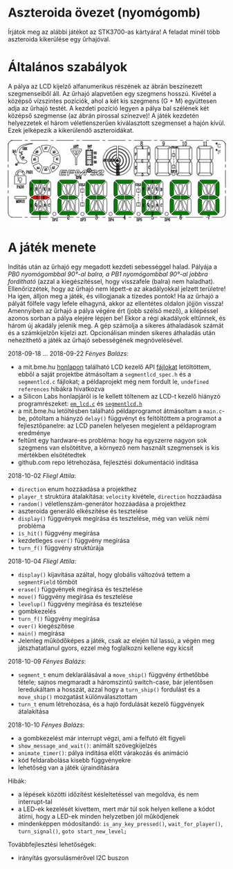 ﻿# Aszteroida övezet (nyomógomb)

Írjátok meg az alábbi játékot az STK3700-as kártyára! A feladat minél több aszteroida kikerülése egy űrhajóval.

# Általános szabályok
A pálya az LCD kijelző alfanumerikus részének az ábrán beszínezett szegmenseiből áll. Az űrhajó alapvetően egy szegmens hosszú. Kivétel a középső vízszintes pozíciók, ahol a két kis szegmens (G + M) együttesen adja az űrhajó testét. A kezdeti pozíció legyen a pálya bal szélének két középső szegmense (az ábrán pirossal színezve)! A játék kezdetén helyezzetek el három véletlenszerűen kiválasztott szegmenset a hajón kívül. Ezek jelképezik a kikerülendő aszteroidákat.

![](img/LCD_snake_and_asteroid.png)

# A játék menete
Indítás után az űrhajó egy megadott kezdeti sebességgel halad. Pályája a *PB0 nyomógombbal 90°-al balra, a PB1 nyomógombbal 90°-al jobbra fordítható* (azzal a kiegészítéssel, hogy visszafele (balra) nem haladhat). Ellenőrizzétek, hogy az űrhajó nem lépett-e az akadályokkal jelzett területre! Ha igen, álljon meg a játék, és villogjanak a tizedes pontok! Ha az űrhajó a pályát fölfele vagy lefele elhagyná, akkor az ellentétes oldalon jöjjön vissza! Amennyiben az űrhajó a pálya végére ért (jobb szélső mező), a kilépéssel azonos sorban a pálya elejére lépjen be! Ekkor a régi akadályok eltűnnek, és három új akadály jelenik meg. A gép számolja a sikeres áthaladások számát és a számkijelzőn kijelzi azt. Opcionálisan minden sikeres áthaladás után nehezíthető a játék az űrhajó sebességének megnövelésével.

2018-09-18 ... 2018-09-22 *Fényes Balázs*:
* a mit.bme.hu [honlapon](https://www.mit.bme.hu/oktatas/targyak/vimiac06/feladatok) található LCD kezelő API [fájlokat](http://www.mit.bme.hu/system/files/oktatas/targyak/vedett/10506/ExampleProject.zip) letöltöttem, ebből a saját projektbe átmásoltam a `segmentlcd_spec.h` és a `segmentlcd.c` fájlokat; a példaprojekt még nem fordult le, `undefined references` hibákra hivatkozva
* a Silicon Labs honlapjáról is le kellett töltenem az LCD-t kezelő hiányzó programrészeket: [`em_lcd.c`](https://siliconlabs.github.io/Gecko_SDK_Doc/efm32g/html/em__lcd_8c_source.html) és [`segmentlcd.h`](https://siliconlabs.github.io/Gecko_SDK_Doc/efm32g/html/segmentlcd_8h_source.html)
* a mit.bme.hu letöltésben található példaprogramot átmásoltam a `main.c`-be, pótoltam a hiányzó `delay()` függvényt és feltöltöttem a programot a fejlesztőpanelre: az LCD panelen helyesen megjelent a példaprogram eredménye
* feltűnt egy hardware-es probléma: hogy ha egyszerre nagyon sok szegmens van elsötétítve, a környező nem használt szegmensek is kis mértékben elsötétedtek
* github.com repo létrehozása, fejlesztési dokumentáció indítása

2018-10-02 *Fliegl Attila*:
* `direction` enum hozzáadása a projekthez
* `player_t` struktúra átalakítása: `velocity` kivétele, `direction` hozzáadása
* `random()` véletlenszám-generátor hozzáadása a projekthez
* aszteroida generáló elkészítése és tesztelése
* `display()` függvények megírása és tesztelése, még van velük némi probléma
* `is_hit()` függvény megírása
* kezdetleges `over()` függvény megírása
* `turn_f()` függvény struktúrája
  
2018-10-04 *Fliegl Attila*:
* `display()` kijavítása azáltal, hogy globális változóvá tettem a `segmentField` tömböt
* `erase()` függvények megírása és tesztelése
* `move()` függvény megírása és tesztelése
* `levelup()` függvény megírása és tesztelése
* gombkezelés
* `turn_f()` függvény megírása
* `over()` kiegészítése
* `main()` megírása
* Jelenleg működőképes a játék, csak az elején túl lassú, a végén meg játszhatatlanul gyors, ezzel még foglalkozni kellene egy kicsit

2018-10-09 *Fényes Balázs*:
* `segment_t` enum deklarálásával a `move_ship()` függvény érthetőbbé tétele; sajnos megmaradt a háromszintű switch-case, bár jelentősen leredukáltam a hosszát, azzal hogy a `turn_ship()` fordulást és a `move_ship()` mozgatást különválasztottam
* `turn_t` enum létrehozása, és a hajó fordulását kezelő függvények átalakítása

2018-10-10 *Fényes Balázs*:
* a gombkezelést már interrupt végzi, ami a felfutó élt figyeli
* `show_message_and_wait()`: animált szövegkijelzés
* `animate_timer()`: pálya indítása előtt várakozás és animáció
* kód feldarabolása kisebb függvényekre
* lehetőség van a játék újraindítására

Hibák:
* a lépések közötti időzítést késleltetéssel van megoldva, és nem interrupt-tal
* a LED-ek kezelését kivettem, mert már túl sok helyen kellene a kódot átírni, hogy a LED-ek minden helyzetben jól működjenek
* mindenképpen módosítandó: `is_any_key_pressed()`, `wait_for_player()`, `turn_signal()`, `goto start_new_level;`

Továbbfejlesztési lehetőségek:
* irányítás gyorsulásmérővel I2C buszon